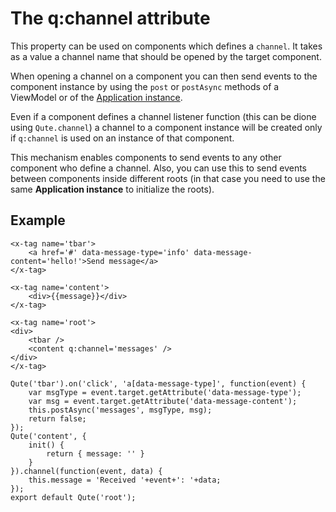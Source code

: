 # The q:channel attribute

This property can be used on components which defines a `channel`.
It takes as a value a channel name that should be opened by the target component.

When opening a channel on a component you can then send events to the component instance by using the `post` or `postAsync` methods of a ViewModel or of the [Application instance](#/app/instance).

Even if a component defines a channel listener function (this can be dione using `Qute.channel`) a channel to a component instance will be created only if `q:channel` is used on an instance of that component.

This mechanism enables components to send events to any other component who define a channel.
Also, you can use this to send events between components inside different roots (in that case you need to use the same **Application instance** to initialize the roots).

## Example

```jsq
<x-tag name='tbar'>
	<a href='#' data-message-type='info' data-message-content='hello!'>Send message</a>
</x-tag>

<x-tag name='content'>
	<div>{{message}}</div>
</x-tag>

<x-tag name='root'>
<div>
	<tbar />
	<content q:channel='messages' />
</div>
</x-tag>

Qute('tbar').on('click', 'a[data-message-type]', function(event) {
	var msgType = event.target.getAttribute('data-message-type');
	var msg = event.target.getAttribute('data-message-content');
	this.postAsync('messages', msgType, msg);
	return false;
});
Qute('content', {
	init() {
		return { message: '' }
	}
}).channel(function(event, data) {
	this.message = 'Received '+event+': '+data;
});
export default Qute('root');
```